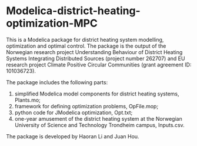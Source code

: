 # Modelica-district-heating-optimization-MPC
This is a Modelica package for district heating system modelling, optimization and optimal control. The package is the output of the Norwegian research project Understanding Behaviour of District Heating Systems Integrating Distributed Sources (project number 262707) and EU research project Climate Positive  Circular  Communities (grant  agreement ID: 101036723). 

The package includes the following parts:
1) simplified Modelica model components for district heating systems, Plants.mo;
2) framework for defining optimization problems, OpFile.mop;
3) python code for JModelica optimization, Opt.txt;
4) one-year amusement of the district heating system at the Norwegian University of Science and Technology Trondheim campus, Inputs.csv.

The package is developed by Haoran Li and Juan Hou.  
